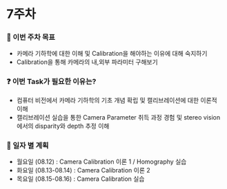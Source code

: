 
# 7주차

### 📢 이번 주차 목표
- 카메라 기하학에 대한 이해 및 Calibration을 해야하는 이유에 대해 숙지하기
- Calibration을 통해 카메라의 내,외부 파라미터 구해보기
  
### ❓ 이번 Task가 필요한 이유는?
- 컴퓨터 비전에서 카메라 기하학의 기초 개념 확립 및 캘리브레이션에 대한 이론적 이해
- 캘리브레이션 실습을 통한 Camera Parameter 취득 과정 경험 및 stereo vision에서의 disparity와 depth 추정 이해


### 📅 일자 별 계획
- 월요일 (08.12) : Camera Calibration 이론 1 / Homography 실습
- 화요일 (08.13-08.14) : Camera Calibration 이론 2
- 목요일 (08.15-08.16) : Camera Calibration 실습
